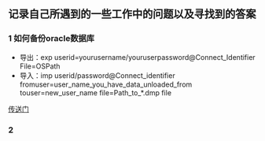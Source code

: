 ## 记录自己所遇到的一些工作中的问题以及寻找到的答案

### 1 如何备份oracle数据库

* 导出：exp userid=yourusername/youruserpassword@Connect_Identifier File=OSPath
* 导入：imp userid/password@Connect_identifier fromuser=user_name_you_have_data_unloaded_from touser=new_user_name file=Path_to_*.dmp file

[传送门](http://stackoverflow.com/questions/12419340/how-to-backup-and-restore-oracle-database-11g-like-sql2005-database)

### 2 
